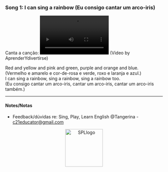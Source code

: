 ### Song 1: I can sing a rainbow (Eu consigo cantar um arco-iris)  

Canta a canção: <video src="video/rainbow_colour_song_edited.mp4" width="220" height="124" controls preload></video> (Video by AprenderYdivertirse)   

Red and yellow and pink and green, purple and orange and blue.  
(Vermelho e amarelo e cor-de-rosa e verde, roxo e laranja e azul.)  
I can sing a rainbow, sing a rainbow, sing a rainbow too.  
(Eu consigo cantar um arco-iris, cantar um arco-iris, cantar um arco-iris também.)  

***

#### Notes/Notas
* Feedback/dúvidas re: Sing, Play, Learn English @Tangerina - c21educator@gmail.com  
<p align="center">
<img width="120" src="https://1blockatatime.github.io/English/images2/spl_logo.png" alt="SPLlogo">
</p>
